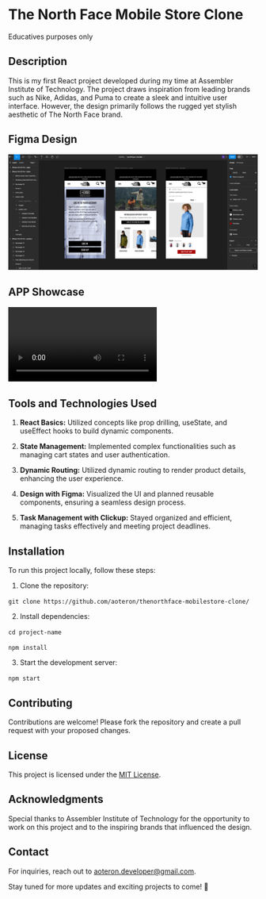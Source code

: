# The North Face Mobile Store Clone
Educatives purposes only

## Description

This is my first React project developed during my time at Assembler Institute of Technology. The project draws inspiration from leading brands such as Nike, Adidas, and Puma to create a sleek and intuitive user interface. However, the design primarily follows the rugged yet stylish aesthetic of The North Face brand.

## Figma Design

![Figma Design](/public/figma-showcase.png)

## APP Showcase

![App Showcase Video](/public/video-showcase.mp4)


## Tools and Technologies Used

1. **React Basics:** Utilized concepts like prop drilling, useState, and useEffect hooks to build dynamic components.
   
2. **State Management:** Implemented complex functionalities such as managing cart states and user authentication.

3. **Dynamic Routing:** Utilized dynamic routing to render product details, enhancing the user experience.

4. **Design with Figma:** Visualized the UI and planned reusable components, ensuring a seamless design process.

5. **Task Management with Clickup:** Stayed organized and efficient, managing tasks effectively and meeting project deadlines.

## Installation

To run this project locally, follow these steps:

1. Clone the repository:

```git clone https://github.com/aoteron/thenorthface-mobilestore-clone/```

2. Install dependencies:

```cd project-name```

```npm install```

3. Start the development server:

```npm start```

## Contributing

Contributions are welcome! Please fork the repository and create a pull request with your proposed changes.

## License

This project is licensed under the [MIT License](LICENSE).

## Acknowledgments

Special thanks to Assembler Institute of Technology for the opportunity to work on this project and to the inspiring brands that influenced the design.

## Contact

For inquiries, reach out to [aoteron.developer@gmail.com](mailto:aoteron.developer@gmail.com).

Stay tuned for more updates and exciting projects to come! 🌟
